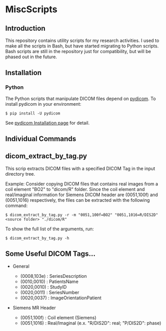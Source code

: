 MiscScripts
===========

Introduction
------------
This repository contains utility scripts for my research activities. I used to make all the scripts in Bash, but have started migrating to Python scripts. Bash scripts are still in the repository just for compatibility, but will be phased out in the future.

Installation
------------

### Python
The Python scripts that manipulate DICOM files depend on [pydicom](https://pydicom.github.io/). To install pydicom in your environment:

~~~~
$ pip install -U pydicom
~~~~

See [pydicom Installation page](https://pydicom.github.io/pydicom/stable/getting_started.html#installing) for detail.


Individual Commands
-------------------

## dicom_extract_by_tag.py

This scrip extracts DICOM files with a specified DICOM Tag in the input directory tree.

Example: Consider copying DICOM files that contains real images from a coil element "BO2" to "dicom/R" folder. Since the coil element and real/imaginal information for Siemens DICOM header are (0051,100f) and (0051,1016) respectively, the files can be extracted with the following command:

~~~~
$ dicom_extract_by_tag.py -r -m "0051,100f=BO2" "0051,1016=R/DIS2D" <source folder> "./dicom/R"
~~~~

To show the full list of the arguments, run:

~~~~
$ dicom_extract_by_tag.py -h
~~~~


Some Useful DICOM Tags...
-------------------------

- General
  - (0008,103e) : SeriesDescription
  - (0010,0010) : PatientsName
  - (0020,0010) : StudyID
  - (0020,0011) : SeriesNumber
  - (0020,0037) : ImageOrientationPatient 

- Siemens MR Header
  - (0051,100f) : Coil element (Siemens)
  - (0051,1016) : Real/Imaginal (e.x. "R/DIS2D": real; "P/DIS2D": phase)
